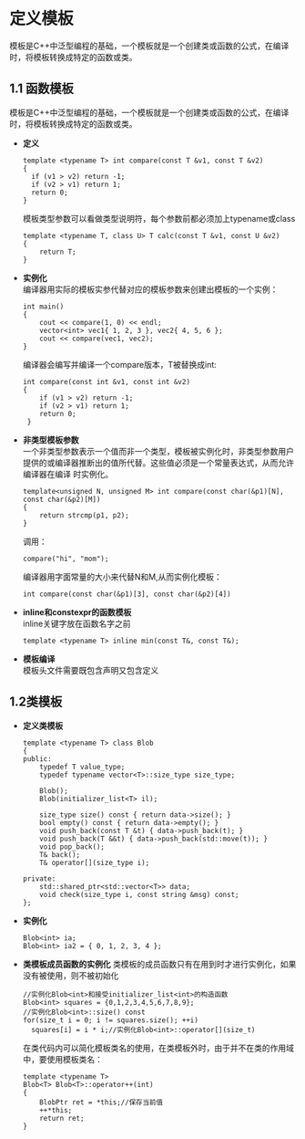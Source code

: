 # 定义模板
模板是C++中泛型编程的基础，一个模板就是一个创建类或函数的公式，在编译时，将模板转换成特定的函数或类。

## 1.1 函数模板
模板是C++中泛型编程的基础，一个模板就是一个创建类或函数的公式，在编译时，将模板转换成特定的函数或类。
- **定义**

      template <typename T> int compare(const T &v1, const T &v2)
	  {
		if (v1 > v2) return -1;
		if (v2 > v1) return 1;
		return 0;
	  }
  模板类型参数可以看做类型说明符，每个参数前都必须加上typename或class 

      template <typename T, class U> T calc(const T &v1, const U &v2)
	  {
	      return T;
	  }
	
- **实例化**  
  编译器用实际的模板实参代替对应的模板参数来创建出模板的一个实例：  

      int main()
      {
          cout << compare(1, 0) << endl;
          vector<int> vec1{ 1, 2, 3 }, vec2{ 4, 5, 6 };
          cout << compare(vec1, vec2);
      }
  编译器会编写并编译一个compare版本，T被替换成int:
    
      int compare(const int &v1, const int &v2)
      {
          if (v1 > v2) return -1;
          if (v2 > v1) return 1;
          return 0;
       }

- **非类型模板参数**  
  一个非类型参数表示一个值而非一个类型，模板被实例化时，非类型参数用户提供的或编译器推断出的值所代替。这些值必须是一个常量表达式，从而允许编译器在编译   时实例化。

      template<unsigned N, unsigned M> int compare(const char(&p1)[N], const char(&p2)[M])
      {
          return strcmp(p1, p2);
      }
  调用：
	  
      compare("hi", "mom");
  编译器用字面常量的大小来代替N和M,从而实例化模板：

      int compare(const char(&p1)[3], const char(&p2)[4])

- **inline和constexpr的函数模板**  
  inline关键字放在函数名字之前

      template <typename T> inline min(const T&, const T&);

- **模板编译**  
  模板头文件需要既包含声明又包含定义

## 1.2类模板  
- **定义类模板**

      template <typename T> class Blob
      {
      public:
          typedef T value_type;
          typedef typename vector<T>::size_type size_type;

          Blob();
          Blob(initializer_list<T> il);

          size_type size() const { return data->size(); }
          bool empty() const { return data->empty(); }
          void push_back(const T &t) { data->push_back(t); }
          void push_back(T &&t) { data->push_back(std::move(t)); }
          void pop_back();
          T& back();
          T& operator[](size_type i);

      private:
          std::shared_ptr<std::vector<T>> data;
          void check(size_type i, const string &msg) const;
      };

- **实例化**
        
      Blob<int> ia;
      Blob<int> ia2 = { 0, 1, 2, 3, 4 };

* **类模板成员函数的实例化**
  类模板的成员函数只有在用到时才进行实例化，如果没有被使用，则不被初始化
  
	  //实例化Blob<int>和接受initializer_list<int>的构造函数
	  Blob<int> squares = {0,1,2,3,4,5,6,7,8,9};
	  //实例化Blob<int>::size() const
	  for(size_t i = 0; i != squares.size(); ++i)
	  	squares[i] = i * i;//实例化Blob<int>::operator[](size_t)
  在类代码内可以简化模板类名的使用，在类模板外时，由于并不在类的作用域中，要使用模板类名：
  
	  template <typename T>
	  Blob<T> Blob<T>::operator++(int)
	  {
	      BlobPtr ret = *this;//保存当前值
		  ++*this;
		  return ret;
	  }
